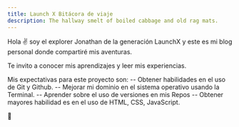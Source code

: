 ```yaml
---
title: Launch X Bitácora de viaje
description: The hallway smelt of boiled cabbage and old rag mats.
---
```


Hola ✌️  soy el explorer Jonathan de la generación LaunchX  y este es mi blog personal donde compartiré mis aventuras.

Te invito a conocer mis aprendizajes y leer mis experiencias.

Mis expectativas para este proyecto son:
 -- Obtener habilidades en el uso de Git y Github.
 -- Mejorar mi dominio en el sistema operativo usando la Terminal.
 -- Aprender sobre el uso de versiones en mis Repos
 -- Obtener mayores habilidad es en el uso de HTML, CSS, JavaScript.

🚀
